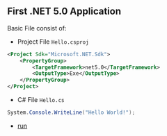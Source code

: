 ## First .NET 5.0  Application
Basic File consist of:
* Project File `Hello.csproj`
```xml
<Project Sdk="Microsoft.NET.Sdk">
    <PropertyGroup>
        <TargetFramework>net5.0</TargetFramework>
        <OutputType>Exe</OutputType>
    </PropertyGroup>
</Project>
```
* C# File `Hello.cs`
```cs
System.Console.WriteLine("Hello World!");
```

* [run](https://sharplab.io/#v2:C4LgTgrgdgNAJiA1AHwAIEYB0GCcAKAIgAkBTAGzIHsACTAOQFEAVagVkwAYCBKAbiA=)